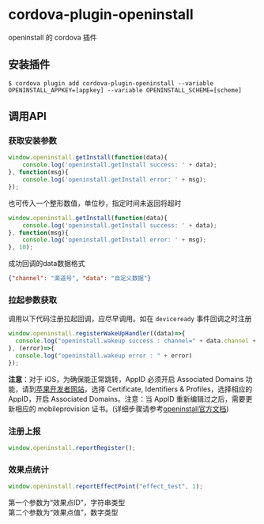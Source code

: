 # cordova-plugin-openinstall
openinstall 的 cordova 插件

## 安装插件

```
$ cordova plugin add cordova-plugin-openinstall --variable OPENINSTALL_APPKEY=[appkey] --variable OPENINSTALL_SCHEME=[scheme]

```

## 调用API

### 获取安装参数
``` js
window.openinstall.getInstall(function(data){
    console.log('openinstall.getInstall success: ' + data);
}, function(msg){
    console.log('openinstall.getInstall error: ' + msg);
});
```
也可传入一个整形数值，单位秒，指定时间未返回将超时
``` js
window.openinstall.getInstall(function(data){
    console.log('openinstall.getInstall success: ' + data);
}, function(msg){
    console.log('openinstall.getInstall error: ' + msg);
}, 10);
```
成功回调的data数据格式
``` json
{"channel": "渠道号", "data": "自定义数据"}
```

### 拉起参数获取
调用以下代码注册拉起回调，应尽早调用。如在 `deviceready` 事件回调之时注册
``` js
window.openinstall.registerWakeUpHandler((data)=>{
  console.log("openinstall.wakeup success : channel=" + data.channel + ", data=" + data.data);
}, (error)=>{
  console.log("openinstall.wakeup error : " + error)
});
```
__注意__：对于 iOS，为确保能正常跳转，AppID 必须开启 Associated Domains 功能，请到[苹果开发者网站](https://developer.apple.com)，选择 Certificate, Identifiers & Profiles，选择相应的 AppID，开启 Associated Domains。注意：当 AppID 重新编辑过之后，需要更新相应的 mobileprovision 证书。(详细步骤请参考[openinstall官方文档](https://www.openinstall.io))

### 注册上报
``` js
window.openinstall.reportRegister();
```

### 效果点统计
``` js
window.openinstall.reportEffectPoint("effect_test", 1);
```
第一个参数为“效果点ID”，字符串类型  
第二个参数为“效果点值”，数字类型

